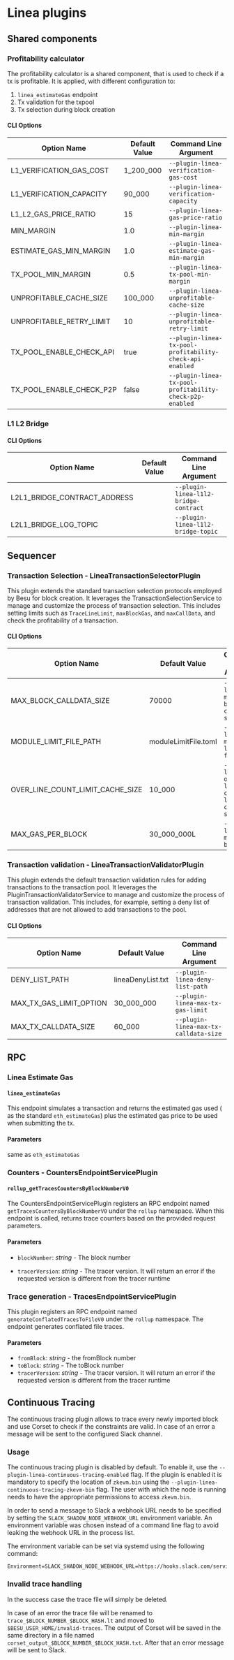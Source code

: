 # Linea plugins

## Shared components
### Profitability calculator
The profitability calculator is a shared component, that is used to check if a tx is profitable.
It is applied, with different configuration to:
1. `linea_estimateGas` endpoint
2. Tx validation for the txpool
3. Tx selection during block creation

#### CLI Options

| Option Name                  | Default Value | Command Line Argument                                     |
|------------------------------|---------------|-----------------------------------------------------------|
| L1_VERIFICATION_GAS_COST     | 1_200_000     | `--plugin-linea-verification-gas-cost`                    |
| L1_VERIFICATION_CAPACITY     | 90_000        | `--plugin-linea-verification-capacity`                    |
| L1_L2_GAS_PRICE_RATIO        | 15            | `--plugin-linea-gas-price-ratio`                          |
| MIN_MARGIN                   | 1.0           | `--plugin-linea-min-margin`                               |
| ESTIMATE_GAS_MIN_MARGIN      | 1.0           | `--plugin-linea-estimate-gas-min-margin`                  |
| TX_POOL_MIN_MARGIN           | 0.5           | `--plugin-linea-tx-pool-min-margin`                       |
| UNPROFITABLE_CACHE_SIZE      | 100_000       | `--plugin-linea-unprofitable-cache-size`                  |
| UNPROFITABLE_RETRY_LIMIT     | 10            | `--plugin-linea-unprofitable-retry-limit`                 |
| TX_POOL_ENABLE_CHECK_API     | true          | `--plugin-linea-tx-pool-profitability-check-api-enabled`  |
| TX_POOL_ENABLE_CHECK_P2P     | false         | `--plugin-linea-tx-pool-profitability-check-p2p-enabled`  |

### L1 L2 Bridge

#### CLI Options

| Option Name                      | Default Value | Command Line Argument                       |
|----------------------------------|---------------|---------------------------------------------|
| L2L1_BRIDGE_CONTRACT_ADDRESS     |               | `--plugin-linea-l1l2-bridge-contract`       |
| L2L1_BRIDGE_LOG_TOPIC            |               | `--plugin-linea-l1l2-bridge-topic`          |

## Sequencer
### Transaction Selection - LineaTransactionSelectorPlugin

This plugin extends the standard transaction selection protocols employed by Besu for block creation. 
It leverages the TransactionSelectionService to manage and customize the process of transaction selection. 
This includes setting limits such as `TraceLineLimit`, `maxBlockGas`, and `maxCallData`, and check the profitability
of a transaction.


#### CLI Options

| Option Name                      | Default Value        | Command Line Argument                             |
|----------------------------------|----------------------|---------------------------------------------------|
| MAX_BLOCK_CALLDATA_SIZE          | 70000                | `--plugin-linea-max-block-calldata-size`          |
| MODULE_LIMIT_FILE_PATH           | moduleLimitFile.toml | `--plugin-linea-module-limit-file-path`           |
| OVER_LINE_COUNT_LIMIT_CACHE_SIZE | 10_000               | `--plugin-linea-over-line-count-limit-cache-size` |
| MAX_GAS_PER_BLOCK                | 30_000_000L          | `--plugin-linea-max-block-gas`                    |


### Transaction validation - LineaTransactionValidatorPlugin

This plugin extends the default transaction validation rules for adding transactions to the
transaction pool. It leverages the PluginTransactionValidatorService to manage and customize the
process of transaction validation. This includes, for example, setting a deny list of addresses
that are not allowed to add transactions to the pool.

#### CLI Options

| Option Name             | Default Value     | Command Line Argument                 |
|-------------------------|-------------------|---------------------------------------|
| DENY_LIST_PATH          | lineaDenyList.txt | `--plugin-linea-deny-list-path`       |
| MAX_TX_GAS_LIMIT_OPTION | 30_000_000        | `--plugin-linea-max-tx-gas-limit`     |
| MAX_TX_CALLDATA_SIZE    | 60_000            | `--plugin-linea-max-tx-calldata-size` |

## RPC

### Linea Estimate Gas
#### `linea_estimateGas`

This endpoint simulates a transaction and returns the estimated gas used ( as the standard `eth_estimateGas`) plus the estimated gas price to be used when submitting the tx. 

#### Parameters

same as `eth_estimateGas`

### Counters - CountersEndpointServicePlugin
#### `rollup_getTracesCountersByBlockNumberV0` 

The CountersEndpointServicePlugin registers an RPC endpoint named `getTracesCountersByBlockNumberV0` 
under the `rollup` namespace. When this endpoint is called, returns trace counters based on the provided request parameters.

#### Parameters

  - `blockNumber`: _string_ - The block number

  - `tracerVersion`: _string_ - The tracer version. It will return an error if the 
requested version is different from the tracer runtime 

### Trace generation - TracesEndpointServicePlugin

This plugin registers an RPC endpoint named `generateConflatedTracesToFileV0` under the `rollup` namespace. 
The endpoint generates conflated file traces.

#### Parameters

- `fromBlock`: _string_ - the fromBlock number
- `toBlock`: _string_ - The toBlock number
- `tracerVersion`: _string_ - The tracer version. It will return an error if the
  requested version is different from the tracer runtime

## Continuous Tracing

The continuous tracing plugin allows to trace every newly imported block and use Corset to check if the constraints are
valid. In case of an error a message will be sent to the configured Slack channel.

### Usage

The continuous tracing plugin is disabled by default. To enable it, use the `--plugin-linea-continuous-tracing-enabled`
flag. If the plugin is enabled it is mandatory to specify the location of `zkevm.bin` using
the `--plugin-linea-continuous-tracing-zkevm-bin` flag. The user with which the node is running needs to have the
appropriate permissions to access `zkevm.bin`.

In order to send a message to Slack a webhook URL needs to be specified by setting the `SLACK_SHADOW_NODE_WEBHOOK_URL`
environment variable. An environment variable was chosen instead of a command line flag to avoid leaking the webhook URL
in the process list.

The environment variable can be set via systemd using the following command:

```shell
Environment=SLACK_SHADOW_NODE_WEBHOOK_URL=https://hooks.slack.com/services/SECRET_VALUES
```

### Invalid trace handling

In the success case the trace file will simply be deleted.

In case of an error the trace file will be renamed to `trace_$BLOCK_NUMBER_$BLOCK_HASH.lt` and moved
to `$BESU_USER_HOME/invalid-traces`. The output of Corset will be saved in the same directory in a file
named `corset_output_$BLOCK_NUMBER_$BLOCK_HASH.txt`. After that an error message will be sent to Slack.
